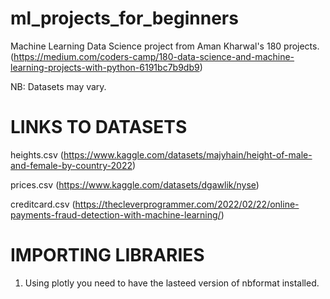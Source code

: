 # ml_projects_for_beginners
Machine Learning  Data Science project from Aman Kharwal's 180 projects.
(https://medium.com/coders-camp/180-data-science-and-machine-learning-projects-with-python-6191bc7b9db9)

NB: Datasets may vary.

# LINKS TO DATASETS

heights.csv (https://www.kaggle.com/datasets/majyhain/height-of-male-and-female-by-country-2022)

prices.csv (https://www.kaggle.com/datasets/dgawlik/nyse)

creditcard.csv (https://thecleverprogrammer.com/2022/02/22/online-payments-fraud-detection-with-machine-learning/)

# IMPORTING LIBRARIES
1. Using plotly you need to have the lasteed version of nbformat installed.
